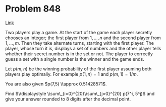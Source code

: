 # Problem 848

[Link](https://projecteuler.net/problem=848)

Two players play a game. At the start of the game each player secretly chooses an integer; the first player from $1,...,n$ and the second player from $1,...,m$. Then they take alternate turns, starting with the first player. The player, whose turn it is, displays a set of numbers and the other player tells whether their secret number is in the set or not. The player to correctly guess a set with a single number is the winner and the game ends.

Let $p(m,n)$ be the winning probability of the first player assuming both players play optimally. For example $p(1, n) = 1$ and $p(m, 1) = 1/m$.

You are also given $p(7,5) \\approx 0.51428571$.

Find $\\displaystyle \\sum\_{i=0}^{20}\\sum\_{j=0}^{20} p(7^i, 5^j)$ and give your answer rounded to 8 digits after the decimal point.
